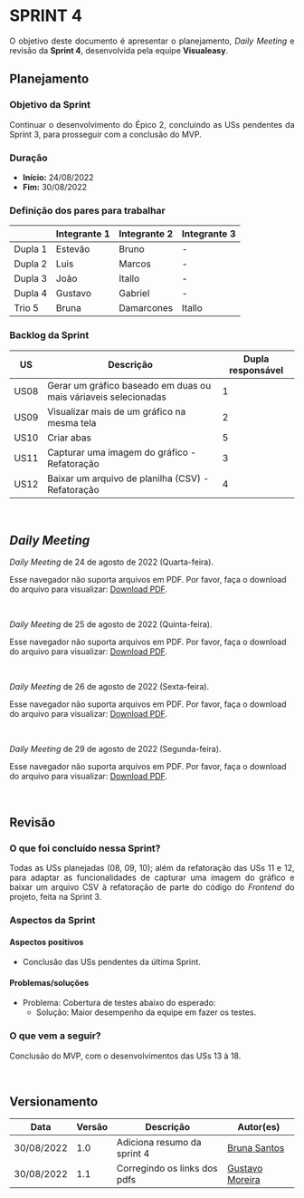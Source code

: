 # SPRINT 4

<p align = "justify">O objetivo deste documento é apresentar o planejamento, <i>Daily Meeting</i> e revisão da <b>Sprint 4</b>, desenvolvida pela equipe <b>Visualeasy</b>.</p>


## Planejamento

### Objetivo da Sprint

<p align = "justify">Continuar o desenvolvimento do Épico 2, concluindo as USs pendentes da Sprint 3, para prosseguir com a conclusão do MVP.</p>


### Duração

+ <b>Início:</b> 24/08/2022
+ <b>Fim:</b> 30/08/2022

### Definição dos pares para trabalhar

| |Integrante 1|Integrante 2|Integrante 3|
|-|------------|------------|------------|
|Dupla 1|Estevão|Bruno|-|
|Dupla 2|Luis|Marcos|-|
|Dupla 3|João|Itallo|-|
|Dupla 4|Gustavo|Gabriel|-|
|Trio 5 |Bruna|Damarcones|Itallo|

### Backlog da Sprint

|US|Descrição|Dupla responsável|
|--|---------|-----------------|
|US08|Gerar um gráfico baseado em duas ou mais váriaveis selecionadas|1|
|US09|Visualizar mais de um gráfico na mesma tela|2|
|US10|Criar abas|5|
|US11|Capturar uma imagem do gráfico - Refatoração|3|
|US12|Baixar um arquivo de planilha (CSV) - Refatoração|4|

<br>



## <i>Daily Meeting</i>

<p align = "justify"><i>Daily Meeting</i> de 24 de agosto de 2022 (Quarta-feira).</p>

<object data="/scrum/daily/DAILY-24_08.pdf" type="application/pdf" width="750px" height="500px"></object>

<p>Esse navegador não suporta arquivos em PDF. Por favor, faça o download do arquivo para visualizar: <a href="/scrum/daily/DAILY-24_08.pdf">Download PDF</a>.</p>

<br>


<p align = "justify"><i>Daily Meeting</i> de 25 de agosto de 2022 (Quinta-feira).</p>

<object data="/scrum/daily/DAILY-25_08.pdf" type="application/pdf" width="750px" height="500px"></object>

<p>Esse navegador não suporta arquivos em PDF. Por favor, faça o download do arquivo para visualizar: <a href="/scrum/daily/DAILY-25_08.pdf">Download PDF</a>.</p>

<br>


<p align = "justify"><i>Daily Meeting</i> de 26 de agosto de 2022 (Sexta-feira).</p>

<object data="/scrum/daily/DAILY-26_08.pdf" type="application/pdf" width="750px" height="500px"></object>

<p>Esse navegador não suporta arquivos em PDF. Por favor, faça o download do arquivo para visualizar: <a href="/scrum/daily/DAILY-26_08.pdf">Download PDF</a>.</p>

<br>


<p align = "justify"><i>Daily Meeting</i> de 29 de agosto de 2022 (Segunda-feira).</p>

<object data="/scrum/daily/DAILY-29_08.pdf" type="application/pdf" width="750px" height="500px"></object>

<p>Esse navegador não suporta arquivos em PDF. Por favor, faça o download do arquivo para visualizar: <a href="/scrum/daily/DAILY-29_08.pdf">Download PDF</a>.</p>

<br>



## Revisão

### O que foi concluído nessa Sprint?

<p align = "justify">Todas as USs planejadas (08, 09, 10); além da refatoração das USs 11 e 12, para adaptar as funcionalidades de capturar uma imagem do gráfico e baixar um arquivo CSV à refatoração de parte do código do <i>Frontend</i> do projeto, feita na Sprint 3.</p>


### Aspectos da Sprint

#### Aspectos positivos

+ <p align = "justify">Conclusão das USs pendentes da última Sprint.</p>


#### Problemas/soluções

+ Problema: Cobertura de testes abaixo do esperado:
    + Solução: Maior desempenho da equipe em fazer os testes.


### O que vem a seguir?

<p align = "justify">Conclusão do MVP, com o desenvolvimentos das USs 13 à 18.</p>

<br>

## Versionamento

| Data | Versão | Descrição | Autor(es) |
|------|--------|-----------|-----------|
|30/08/2022|1.0 |Adiciona resumo da sprint 4|[Bruna Santos](https://github.com/brunaalmeidasantos)|
|30/08/2022|1.1 |Corregindo os links dos pdfs|[Gustavo Moreira](https://github.com/gustavoduartemoreira)|